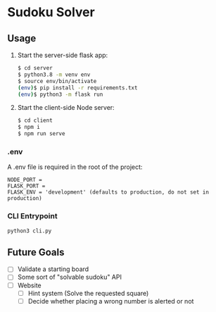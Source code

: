# Sudoku Solver

## Usage

1. Start the server-side flask app:

    ```sh
    $ cd server
    $ python3.8 -m venv env
    $ source env/bin/activate
    (env)$ pip install -r requirements.txt
    (env)$ python3 -m flask run
    ```

1. Start the client-side Node server:
    ```sh
    $ cd client
    $ npm i
    $ npm run serve
    ```

### .env
A .env file is required in the root of the project:
```
NODE_PORT =
FLASK_PORT =
FLASK_ENV = 'development' (defaults to production, do not set in production)
```
### CLI Entrypoint
`python3 cli.py`

## Future Goals
* [ ] Validate a starting board
* [ ] Some sort of "solvable sudoku" API
* [ ] Website
  * [ ] Hint system (Solve the requested square)
  * [ ] Decide whether placing a wrong number is alerted or not